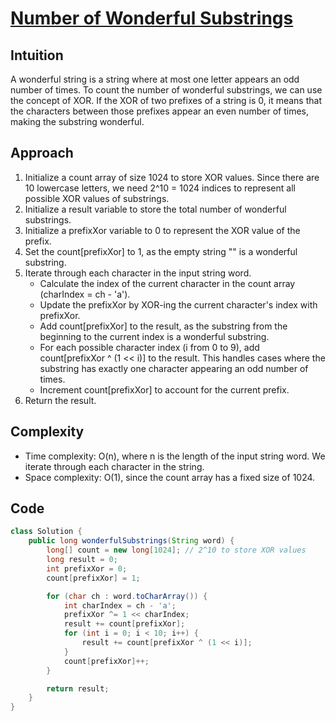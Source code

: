 
# [Number of Wonderful Substrings](https://leetcode.com/problems/number-of-wonderful-substrings/description/?envType=daily-question&envId=2024-04-30)

## Intuition
A wonderful string is a string where at most one letter appears an odd number of times. To count the number of wonderful substrings, we can use the concept of XOR. If the XOR of two prefixes of a string is 0, it means that the characters between those prefixes appear an even number of times, making the substring wonderful.

## Approach
1. Initialize a count array of size 1024 to store XOR values. Since there are 10 lowercase letters, we need 2^10 = 1024 indices to represent all possible XOR values of substrings.
2. Initialize a result variable to store the total number of wonderful substrings.
3. Initialize a prefixXor variable to 0 to represent the XOR value of the prefix.
4. Set the count[prefixXor] to 1, as the empty string "" is a wonderful substring.
5. Iterate through each character in the input string word.
   - Calculate the index of the current character in the count array (charIndex = ch - 'a').
   - Update the prefixXor by XOR-ing the current character's index with prefixXor.
   - Add count[prefixXor] to the result, as the substring from the beginning to the current index is a wonderful substring.
   - For each possible character index (i from 0 to 9), add count[prefixXor ^ (1 << i)] to the result. This handles cases where the substring has exactly one character appearing an odd number of times.
   - Increment count[prefixXor] to account for the current prefix.
6. Return the result.

## Complexity
- Time complexity: O(n), where n is the length of the input string word. We iterate through each character in the string.
- Space complexity: O(1), since the count array has a fixed size of 1024.

## Code
```java
class Solution {
    public long wonderfulSubstrings(String word) {
        long[] count = new long[1024]; // 2^10 to store XOR values
        long result = 0;
        int prefixXor = 0;
        count[prefixXor] = 1;

        for (char ch : word.toCharArray()) {
            int charIndex = ch - 'a';
            prefixXor ^= 1 << charIndex;
            result += count[prefixXor];
            for (int i = 0; i < 10; i++) {
                result += count[prefixXor ^ (1 << i)];
            }
            count[prefixXor]++;
        }

        return result;
    }
}
